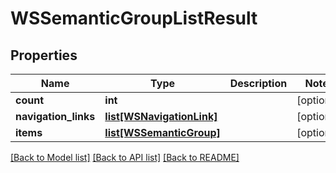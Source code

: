 # WSSemanticGroupListResult

## Properties
Name | Type | Description | Notes
------------ | ------------- | ------------- | -------------
**count** | **int** |  | [optional] 
**navigation_links** | [**list[WSNavigationLink]**](WSNavigationLink.md) |  | [optional] 
**items** | [**list[WSSemanticGroup]**](WSSemanticGroup.md) |  | [optional] 

[[Back to Model list]](../README.md#documentation-for-models) [[Back to API list]](../README.md#documentation-for-api-endpoints) [[Back to README]](../README.md)


